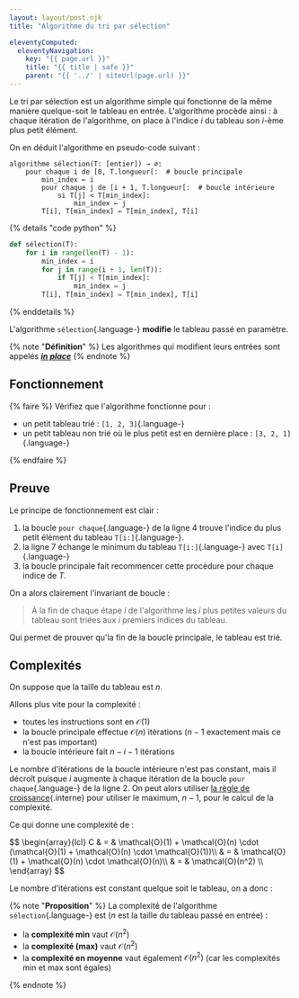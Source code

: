 ```yaml
---
layout: layout/post.njk 
title: "Algorithme du tri par sélection"

eleventyComputed:
  eleventyNavigation:
    key: "{{ page.url }}"
    title: "{{ title | safe }}"
    parent: "{{ '../' | siteUrl(page.url) }}"
---
```


Le tri par sélection est un algorithme simple qui fonctionne de la même manière quelque-soit le tableau en entrée. L'algorithme procède ainsi : à chaque itération de l'algorithme, on place à l'indice $i$ du tableau son $i$-ème plus petit élément.

On en déduit l'algorithme en pseudo-code suivant :

<span id="algorithme-tri-sélection"></span>

```pseudocode
algorithme sélection(T: [entier]) → ∅:
    pour chaque i de [0, T.longueur[:  # boucle principale
        min_index ← i
        pour chaque j de [i + 1, T.longueur[:  # boucle intérieure
            si T[j] < T[min_index]:
                min_index ← j
        T[i], T[min_index] ← T[min_index], T[i]
```

{% details "code python" %}

```python
def sélection(T):
    for i in range(len(T) - 1):
        min_index = i
        for j in range(i + 1, len(T)):
            if T[j] < T[min_index]:
                min_index = j
        T[i], T[min_index] = T[min_index], T[i]
```

{% enddetails  %}

L'algorithme `sélection`{.language-} **modifie** le tableau passé en paramètre.

<span id="définition-in-place"></span>

{% note "**Définition**" %}
Les algorithmes qui modifient leurs entrées sont appelés [**_in place_**](https://en.wikipedia.org/wiki/In-place_algorithm)
{% endnote %}

## <span id="fonctionnement-sélection"></span> Fonctionnement

{% faire %}
Vérifiez que l'algorithme fonctionne pour :

- un petit tableau trié : `[1, 2, 3]`{.language-}
- un petit tableau non trié où le plus petit est en dernière place : `[3, 2, 1]`{.language-}

{% endfaire %}

## <span id="preuve-sélection"></span> Preuve

Le principe de fonctionnement est clair :

1. la boucle `pour chaque`{.language-} de la ligne 4 trouve l'indice du plus petit élément du tableau `T[i:]`{.language-}.
2. la ligne 7 échange le minimum du tableau `T[i:]`{.language-} avec `T[i]`{.language-}
3. la boucle principale fait recommencer cette procédure pour chaque indice de $T$.

On a alors clairement l'invariant de boucle :

> À la fin de chaque étape $i$ de l'algorithme les $i$ plus petites valeurs du tableau sont triées aux $i$ premiers indices du tableau.

Qui permet de prouver qu'la fin de la boucle principale, le tableau est trié.

## <span id="complexités-sélection"></span> Complexités

On suppose que la taille du tableau est $n$.

Allons plus vite pour la complexité :

- toutes les instructions sont en $\mathcal{O}(1)$
- la boucle principale effectue $\mathcal{O}(n)$ itérations ($n-1$ exactement mais ce n'est pas important)
- la boucle intérieure fait $n-i-1$ itérations

Le nombre d'itérations de la boucle intérieure n'est pas constant, mais il décroît puisque $i$ augmente à chaque itération de la boucle `pour chaque`{.language-} de la ligne 2. On peut alors utiliser [la règle de croissance](../../complexité-calculs/complexité-algorithmes#règle-croissance){.interne} pour utiliser le maximum, $n-1$, pour le calcul de la complexité.

Ce qui donne une complexité de :

<div>
$$
\begin{array}{lcl}
C & = & \mathcal{O}(1) + \mathcal{O}(n) \cdot (\mathcal{O}(1) + \mathcal{O}(n) \cdot \mathcal{O}(1))\\
& = & \mathcal{O}(1) + \mathcal{O}(n) \cdot \mathcal{O}(n)\\
& = & \mathcal{O}(n^2) \\
\end{array}
$$
</div>

Le nombre d'itérations est constant quelque soit le tableau, on a donc :

{% note "**Proposition**" %}
La complexité de l'algorithme `sélection`{.language-} est ($n$ est la taille du tableau passé en entrée) :

- la **complexité min** vaut $\mathcal{O}(n^2)$
- la **complexité (max)** vaut $\mathcal{O}(n^2)$
- la **complexité en moyenne** vaut également $\mathcal{O}(n^2)$ (car les complexités min et max sont égales)

{% endnote %}
